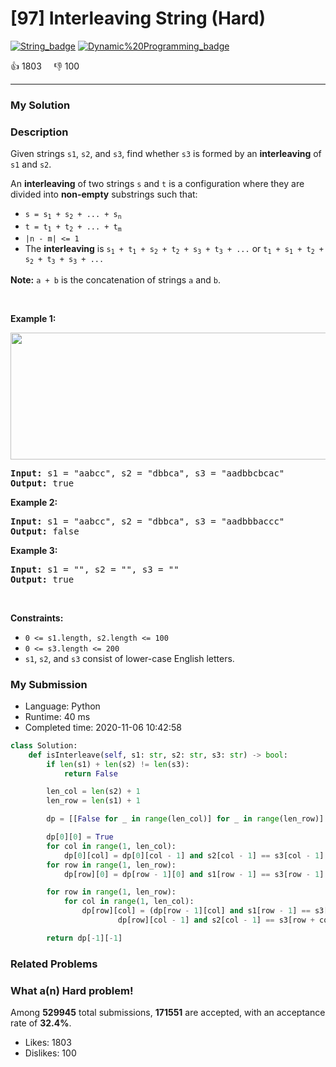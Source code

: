 # [97] Interleaving String (Hard)

[![String_badge](https://img.shields.io/badge/topic-String-green.svg)](https://leetcode.com/problems/interleaving-string/)  [![Dynamic%20Programming_badge](https://img.shields.io/badge/topic-Dynamic%20Programming-green.svg)](https://leetcode.com/problems/interleaving-string/) 

:+1: 1803 &nbsp; &nbsp; :thumbsdown: 100

---

### My Solution


### Description
<p>Given strings <code>s1</code>, <code>s2</code>, and <code>s3</code>, find whether <code>s3</code> is formed by an <strong>interleaving</strong> of <code>s1</code> and <code>s2</code>.</p>

<p>An <strong>interleaving</strong> of two strings <code>s</code> and <code>t</code> is a configuration where they are divided into <strong>non-empty</strong> substrings such that:</p>

<ul>
	<li><code>s = s<sub>1</sub> + s<sub>2</sub> + ... + s<sub>n</sub></code></li>
	<li><code>t = t<sub>1</sub> + t<sub>2</sub> + ... + t<sub>m</sub></code></li>
	<li><code>|n - m| &lt;= 1</code></li>
	<li>The <strong>interleaving</strong> is <code>s<sub>1</sub> + t<sub>1</sub> + s<sub>2</sub> + t<sub>2</sub> + s<sub>3</sub> + t<sub>3</sub> + ...</code> or <code>t<sub>1</sub> + s<sub>1</sub> + t<sub>2</sub> + s<sub>2</sub> + t<sub>3</sub> + s<sub>3</sub> + ...</code></li>
</ul>

<p><strong>Note:</strong> <code>a + b</code> is the concatenation of strings <code>a</code> and <code>b</code>.</p>

<p>&nbsp;</p>
<p><strong>Example 1:</strong></p>
<img alt="" src="https://assets.leetcode.com/uploads/2020/09/02/interleave.jpg" style="width: 561px; height: 203px;" />
<pre>
<strong>Input:</strong> s1 = &quot;aabcc&quot;, s2 = &quot;dbbca&quot;, s3 = &quot;aadbbcbcac&quot;
<strong>Output:</strong> true
</pre>

<p><strong>Example 2:</strong></p>

<pre>
<strong>Input:</strong> s1 = &quot;aabcc&quot;, s2 = &quot;dbbca&quot;, s3 = &quot;aadbbbaccc&quot;
<strong>Output:</strong> false
</pre>

<p><strong>Example 3:</strong></p>

<pre>
<strong>Input:</strong> s1 = &quot;&quot;, s2 = &quot;&quot;, s3 = &quot;&quot;
<strong>Output:</strong> true
</pre>

<p>&nbsp;</p>
<p><strong>Constraints:</strong></p>

<ul>
	<li><code>0 &lt;= s1.length, s2.length &lt;= 100</code></li>
	<li><code>0 &lt;= s3.length &lt;= 200</code></li>
	<li><code>s1</code>, <code>s2</code>, and <code>s3</code> consist of lower-case English letters.</li>
</ul>



### My Submission

- Language: Python
- Runtime: 40 ms
- Completed time: 2020-11-06 10:42:58

```Python
class Solution:
    def isInterleave(self, s1: str, s2: str, s3: str) -> bool:
        if len(s1) + len(s2) != len(s3):
            return False

        len_col = len(s2) + 1
        len_row = len(s1) + 1

        dp = [[False for _ in range(len_col)] for _ in range(len_row)]

        dp[0][0] = True
        for col in range(1, len_col):
            dp[0][col] = dp[0][col - 1] and s2[col - 1] == s3[col - 1]
        for row in range(1, len_row):
            dp[row][0] = dp[row - 1][0] and s1[row - 1] == s3[row - 1]

        for row in range(1, len_row):
            for col in range(1, len_col):
                dp[row][col] = (dp[row - 1][col] and s1[row - 1] == s3[row + col - 1]) or (
                        dp[row][col - 1] and s2[col - 1] == s3[row + col - 1])

        return dp[-1][-1]
```


### Related Problems




### What a(n) Hard problem!
Among **529945** total submissions, **171551** are accepted, with an acceptance rate of **32.4%**. <br>

- Likes: 1803
- Dislikes: 100

